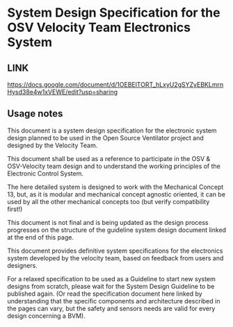 # System Design Specification for the OSV Velocity Team Electronics System

## LINK

https://docs.google.com/document/d/1OEBElTORT_hLxyU2gSYZyEBKLmrnHysd38e4w1xVEWE/edit?usp=sharing

## Usage notes

This document is a system design specification for the electronic system design planned to be used in the Open Source Ventilator project and designed by the Velocity Team.

This document shall be used as a reference to participate in the OSV & OSV-Velocity team design and to understand the working principles of the Electronic Control System.

The here detailed system is designed to work with the Mechanical Concept 13, but, as it is modular and mechanical concept agnostic oriented, it can be used by all the other mechanical concepts too (but verify compatibility first!)

This document is not final and is being updated as the design process progresses on the structure of the guideline system design document linked at the end of this page.

This document provides definitive system specifications for the electronics system developed by the velocity team, based on feedback from users and designers.

For a relaxed specification to be used as a Guideline to start new system designs from scratch, please wait for the System Design Guideline to be published again. (Or read the specification document here linked by understanding that the specific components and architecture described in the pages can vary, but the safety and sensors needs are valid for every design concerning a BVM).
